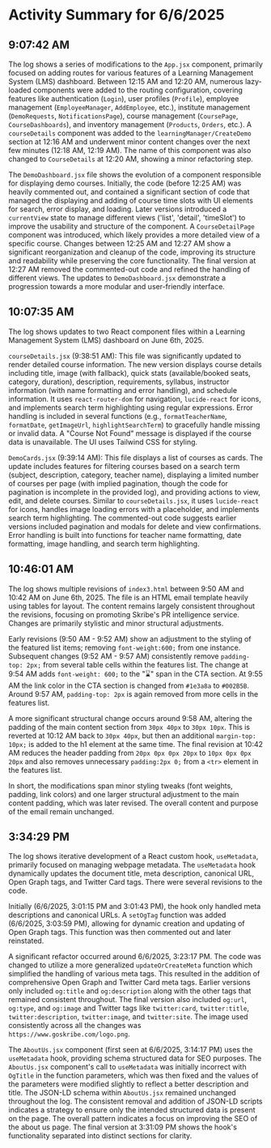 # Activity Summary for 6/6/2025

## 9:07:42 AM
The log shows a series of modifications to the `App.jsx` component, primarily focused on adding routes for various features of a Learning Management System (LMS) dashboard.  Between 12:15 AM and 12:20 AM, numerous lazy-loaded components were added to the routing configuration, covering features like authentication (`Login`), user profiles (`Profile`),  employee management (`EmployeeManager`, `AddEmployee`, etc.),  institute management (`DemoRequests`, `NotificationsPage`), course management (`CoursePage`, `CourseDashboards`), and inventory management (`Products`, `Orders`, etc.).  A `courseDetails` component was added to the `learningManager/CreateDemo` section at 12:16 AM and underwent minor content changes over the next few minutes (12:18 AM, 12:19 AM). The name of this component was also changed to `CourseDetails` at 12:20 AM, showing a minor refactoring step.

The `DemoDashboard.jsx` file shows the evolution of a component responsible for displaying demo courses.  Initially, the code (before 12:25 AM) was heavily commented out, and contained a significant section of code that managed the displaying and adding of course time slots with UI elements for search, error display, and loading. Later versions introduced a `currentView` state to manage different views ('list', 'detail', 'timeSlot') to improve the usability and structure of the component. A `CourseDetailPage` component was introduced, which likely provides a more detailed view of a specific course.  Changes between 12:25 AM and 12:27 AM show a significant reorganization and cleanup of the code, improving its structure and readability while preserving the core functionality.  The final version at 12:27 AM removed the commented-out code and refined the handling of different views. The updates to `DemoDashboard.jsx` demonstrate a progression towards a more modular and user-friendly interface.


## 10:07:35 AM
The log shows updates to two React component files within a Learning Management System (LMS) dashboard on June 6th, 2025.

`courseDetails.jsx` (9:38:51 AM): This file was significantly updated to render detailed course information.  The new version displays course details including title, image (with fallback), quick stats (available/booked seats, category, duration), description, requirements, syllabus, instructor information (with name formatting and error handling), and schedule information.  It uses `react-router-dom` for navigation, `lucide-react` for icons, and implements search term highlighting using regular expressions.  Error handling is included in several functions (e.g., `formatTeacherName`, `formatDate`, `getImageUrl`, `highlightSearchTerm`) to gracefully handle missing or invalid data.  A "Course Not Found" message is displayed if the course data is unavailable.  The UI uses Tailwind CSS for styling.

`DemoCards.jsx` (9:39:14 AM): This file displays a list of courses as cards. The update includes features for filtering courses based on a search term (subject, description, category, teacher name), displaying a limited number of courses per page (with implied pagination, though the code for pagination is incomplete in the provided log), and providing actions to view, edit, and delete courses.  Similar to `courseDetails.jsx`, it uses `lucide-react` for icons, handles image loading errors with a placeholder, and implements search term highlighting.  The commented-out code suggests earlier versions included pagination and modals for delete and view confirmations.  Error handling is built into functions for teacher name formatting, date formatting, image handling, and search term highlighting.


## 10:46:01 AM
The log shows multiple revisions of `index3.html` between 9:50 AM and 10:42 AM on June 6th, 2025.  The file is an HTML email template heavily using tables for layout.  The content remains largely consistent throughout the revisions, focusing on promoting Skribe's PR intelligence service.  Changes are primarily stylistic and minor structural adjustments.

Early revisions (9:50 AM - 9:52 AM) show an adjustment to the styling of the featured list items; removing `font-weight:600;` from one instance.  Subsequent changes (9:52 AM - 9:57 AM) consistently remove `padding-top: 2px;` from several table cells within the features list. The change at 9:54 AM adds `font-weight: 600;` to the "⌛" span in the CTA section. At 9:55 AM the link color in the CTA section is changed from `#1e3a8a` to `#002B5B`.  Around 9:57 AM,  `padding-top: 2px` is again removed from more cells in the features list.


A more significant structural change occurs around 9:58 AM, altering the padding of the main content section from `30px 40px` to `30px 10px`.  This is reverted at 10:12 AM back to `30px 40px`, but then an additional `margin-top: 10px;` is added to the h1 element at the same time. The final revision at 10:42 AM reduces the header padding from `20px 0px 0px 20px` to `10px 0px 0px 20px` and also removes unnecessary `padding:2px 0;` from a `<tr>` element in the features list.

In short, the modifications span minor styling tweaks (font weights, padding, link colors) and one larger structural adjustment to the main content padding, which was later revised. The overall content and purpose of the email remain unchanged.


## 3:34:29 PM
The log shows iterative development of a React custom hook, `useMetadata`,  primarily focused on managing webpage metadata.  The `useMetadata` hook dynamically updates the document title, meta description, canonical URL, Open Graph tags, and Twitter Card tags.  There were several revisions to the code.

Initially (6/6/2025, 3:01:15 PM and 3:01:43 PM), the hook only handled meta descriptions and canonical URLs.  A `setOgTag` function was added (6/6/2025, 3:03:59 PM), allowing for dynamic creation and updating of Open Graph tags. This function was then commented out and later reinstated.

A significant refactor occurred around 6/6/2025, 3:23:17 PM.  The code was changed to utilize a more generalized `updateOrCreateMeta` function which simplified the handling of various meta tags. This resulted in the addition of comprehensive Open Graph and Twitter Card meta tags. Earlier versions only included `og:title` and `og:description` along with the other tags that remained consistent throughout. The final version also included  `og:url`, `og:type`, and `og:image`  and Twitter tags like `twitter:card`, `twitter:title`, `twitter:description`, `twitter:image`, and `twitter:site`.  The image used consistently across all the changes was `https://www.goskribe.com/logo.png`.

The `AboutUs.jsx` component (first seen at 6/6/2025, 3:14:17 PM) uses the `useMetadata` hook, providing schema structured data for SEO purposes. The  `AboutUs.jsx` component's call to `useMetadata` was initially incorrect with  `OgTitle` in the function parameters, which was then fixed and the values of the parameters were modified slightly to reflect a better description and title.  The JSON-LD schema within `AboutUs.jsx` remained unchanged throughout the log.  The  consistent removal and addition of JSON-LD scripts indicates a strategy to ensure only the intended structured data is present on the page.  The overall pattern indicates a focus on improving the SEO of the about us page. The final version at 3:31:09 PM shows the hook's functionality separated into distinct sections for clarity.
